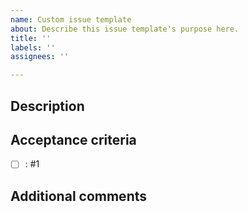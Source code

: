 ```yaml
---
name: Custom issue template
about: Describe this issue template's purpose here.
title: ''
labels: ''
assignees: ''

---
```


## Description

## Acceptance criteria
* [ ] : #1

## Additional comments
